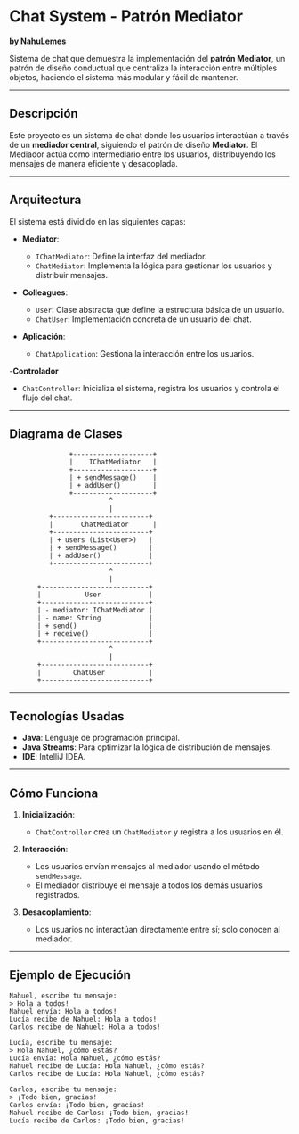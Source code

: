 # **Chat System - Patrón Mediator**
**by NahuLemes**

Sistema de chat que demuestra la implementación del **patrón Mediator**, un patrón de diseño conductual que centraliza la interacción entre múltiples objetos, haciendo el sistema más modular y fácil de mantener.

---

## **Descripción**

Este proyecto es un sistema de chat donde los usuarios interactúan a través de un **mediador central**, siguiendo el patrón de diseño **Mediator**. El Mediador actúa como intermediario entre los usuarios, distribuyendo los mensajes de manera eficiente y desacoplada.

---

## **Arquitectura**

El sistema está dividido en las siguientes capas:

- **Mediator**:
  - `IChatMediator`: Define la interfaz del mediador.
  - `ChatMediator`: Implementa la lógica para gestionar los usuarios y distribuir mensajes.

- **Colleagues**:
  - `User`: Clase abstracta que define la estructura básica de un usuario.
  - `ChatUser`: Implementación concreta de un usuario del chat.

- **Aplicación**:
  - `ChatApplication`: Gestiona la interacción entre los usuarios.

-**Controlador**
  - `ChatController`: Inicializa el sistema, registra los usuarios y controla el flujo del chat.

---

## **Diagrama de Clases**

```
               +--------------------+
               |    IChatMediator   |
               +--------------------+
               | + sendMessage()    |
               | + addUser()        |
               +--------------------+
                         ^
                         |
          +------------------------+
          |       ChatMediator      |
          +------------------------+
          | + users (List<User>)   |
          | + sendMessage()        |
          | + addUser()            |
          +------------------------+
                         ^
                         |
       +---------------------------+
       |           User            |
       +---------------------------+
       | - mediator: IChatMediator |
       | - name: String            |
       | + send()                  |
       | + receive()               |
       +---------------------------+
                         ^
                         |
       +---------------------------+
       |        ChatUser           |
       +---------------------------+
```

---

## **Tecnologías Usadas**

- **Java**: Lenguaje de programación principal.
- **Java Streams**: Para optimizar la lógica de distribución de mensajes.
- **IDE**: IntelliJ IDEA.

---

## **Cómo Funciona**

1. **Inicialización**:
   - `ChatController` crea un `ChatMediator` y registra a los usuarios en él.
   
2. **Interacción**:
   - Los usuarios envían mensajes al mediador usando el método `sendMessage`.
   - El mediador distribuye el mensaje a todos los demás usuarios registrados.

3. **Desacoplamiento**:
   - Los usuarios no interactúan directamente entre sí; solo conocen al mediador.

---

## **Ejemplo de Ejecución**

```
Nahuel, escribe tu mensaje:
> Hola a todos!
Nahuel envía: Hola a todos!
Lucía recibe de Nahuel: Hola a todos!
Carlos recibe de Nahuel: Hola a todos!

Lucía, escribe tu mensaje:
> Hola Nahuel, ¿cómo estás?
Lucía envía: Hola Nahuel, ¿cómo estás?
Nahuel recibe de Lucía: Hola Nahuel, ¿cómo estás?
Carlos recibe de Lucía: Hola Nahuel, ¿cómo estás?

Carlos, escribe tu mensaje:
> ¡Todo bien, gracias!
Carlos envía: ¡Todo bien, gracias!
Nahuel recibe de Carlos: ¡Todo bien, gracias!
Lucía recibe de Carlos: ¡Todo bien, gracias!
```


